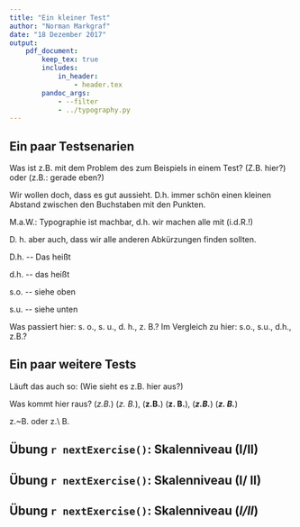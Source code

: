 ```yaml
---
title: "Ein kleiner Test"
author: "Norman Markgraf"
date: "18 Dezember 2017"
output: 
    pdf_document:
        keep_tex: true
        includes:
            in_header: 
                - header.tex
        pandoc_args:
            - --filter
            - ../typography.py
---
```


## Ein paar Testsenarien

Was ist z.B. mit dem Problem des zum Beispiels in einem Test? (Z.B. hier?) oder (z.B.: gerade eben?)

Wir wollen doch, dass es gut aussieht. D.h. immer schön einen kleinen Abstand zwischen den Buchstaben mit den Punkten. 

M.a.W.: Typographie ist machbar, d.h. wir machen alle mit (i.d.R.!)

D. h. aber auch, dass wir alle anderen Abkürzungen finden sollten.

D.h. -- Das heißt

d.h. -- das heißt

s.o. -- siehe oben

s.u. -- siehe unten

Was passiert hier: s. o.,  s. u.,  d. h.,  z. B.?
Im Vergleich zu hier: s.o., s.u., d.h., z.B.?

## Ein paar weitere Tests

Läuft das auch so: (Wie sieht es z.B. hier aus?)

Was kommt hier raus? (*z.B.*) (*z. B.*), (**z.B.**) (**z. B.**), (***z.B.***) (***z. B.***)

z.~B. oder z.\ B.

## Übung `r nextExercise()`: Skalenniveau (I/II)


## Übung `r nextExercise()`: Skalenniveau (I/ II)

## Übung `r nextExercise()`: Skalenniveau (*I/II*)
